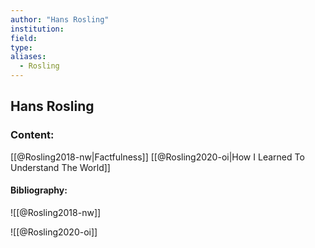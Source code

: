 ```yaml
---
author: "Hans Rosling"
institution:
field:
type:
aliases:
  - Rosling
---
```


## Hans Rosling

### Content:
[[@Rosling2018-nw|Factfulness]]
[[@Rosling2020-oi|How I Learned To Understand The World]]

#### Bibliography:

![[@Rosling2018-nw]]

![[@Rosling2020-oi]]